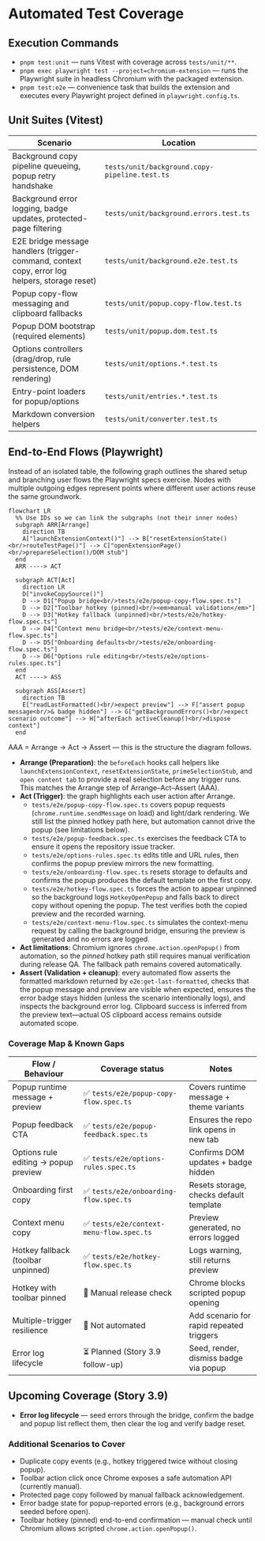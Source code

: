 # Automated Test Coverage

## Execution Commands

- `pnpm test:unit` — runs Vitest with coverage across `tests/unit/**`.
- `pnpm exec playwright test --project=chromium-extension` — runs the Playwright suite in headless Chromium with the packaged extension.
- `pnpm test:e2e` — convenience task that builds the extension and executes every Playwright project defined in `playwright.config.ts`.

## Unit Suites (Vitest)

| Scenario                                                                                      | Location                                      |
| --------------------------------------------------------------------------------------------- | --------------------------------------------- |
| Background copy pipeline queueing, popup retry handshake                                      | `tests/unit/background.copy-pipeline.test.ts` |
| Background error logging, badge updates, protected-page filtering                             | `tests/unit/background.errors.test.ts`        |
| E2E bridge message handlers (trigger-command, context copy, error log helpers, storage reset) | `tests/unit/background.e2e.test.ts`           |
| Popup copy-flow messaging and clipboard fallbacks                                             | `tests/unit/popup.copy-flow.test.ts`          |
| Popup DOM bootstrap (required elements)                                                       | `tests/unit/popup.dom.test.ts`                |
| Options controllers (drag/drop, rule persistence, DOM rendering)                              | `tests/unit/options.*.test.ts`                |
| Entry-point loaders for popup/options                                                         | `tests/unit/entries.*.test.ts`                |
| Markdown conversion helpers                                                                   | `tests/unit/converter.test.ts`                |

## End-to-End Flows (Playwright)

Instead of an isolated table, the following graph outlines the shared setup and branching user flows the Playwright specs exercise. Nodes with multiple outgoing edges represent points where different user actions reuse the same groundwork.

```mermaid
flowchart LR
  %% Use IDs so we can link the subgraphs (not their inner nodes)
  subgraph ARR[Arrange]
    direction TB
    A["launchExtensionContext()"] --> B["resetExtensionState()<br/>routeTestPage()"] --> C["openExtensionPage()<br/>prepareSelection()/DOM stub"]
  end
  ARR ----> ACT

  subgraph ACT[Act]
    direction LR
    D["invokeCopySource()"]
    D --> D1["Popup bridge<br/>tests/e2e/popup-copy-flow.spec.ts"]
    D --> D2["Toolbar hotkey (pinned)<br/><em>manual validation</em>"]
    D --> D3["Hotkey fallback (unpinned)<br/>tests/e2e/hotkey-flow.spec.ts"]
    D --> D4["Context menu bridge<br/>tests/e2e/context-menu-flow.spec.ts"]
    D --> D5["Onboarding defaults<br/>tests/e2e/onboarding-flow.spec.ts"]
    D --> D6["Options rule editing<br/>tests/e2e/options-rules.spec.ts"]
  end
  ACT ----> ASS

  subgraph ASS[Assert]
    direction TB
    E["readLastFormatted()<br/>expect preview"] --> F["assert popup message<br/>& badge hidden"] --> G["getBackgroundErrors()<br/>expect scenario outcome"] --> H["afterEach activeCleanup()<br/>dispose context"]
  end

```

AAA = Arrange → Act → Assert — this is the structure the diagram follows.

- **Arrange (Preparation)**: the `beforeEach` hooks call helpers like `launchExtensionContext`, `resetExtensionState`, `primeSelectionStub`, and `open content tab` to provide a real selection before any trigger runs. This matches the Arrange step of Arrange–Act–Assert (AAA).
- **Act (Trigger)**: the graph highlights each user action after Arrange.
  - `tests/e2e/popup-copy-flow.spec.ts` covers popup requests (`chrome.runtime.sendMessage` on load) and light/dark rendering. We still list the pinned hotkey path here, but automation cannot drive the popup (see limitations below).
  - `tests/e2e/popup-feedback.spec.ts` exercises the feedback CTA to ensure it opens the repository issue tracker.
  - `tests/e2e/options-rules.spec.ts` edits title and URL rules, then confirms the popup preview mirrors the new formatting.
  - `tests/e2e/onboarding-flow.spec.ts` resets storage to defaults and confirms the popup produces the default template on the first copy.
  - `tests/e2e/hotkey-flow.spec.ts` forces the action to appear unpinned so the background logs `HotkeyOpenPopup` and falls back to direct copy without opening the popup. The test verifies both the copied preview and the recorded warning.
  - `tests/e2e/context-menu-flow.spec.ts` simulates the context-menu request by calling the background bridge, ensuring the preview is generated and no errors are logged.
- **Act limitations**: Chromium ignores `chrome.action.openPopup()` from automation, so the _pinned_ hotkey path still requires manual verification during release QA. The fallback path remains covered automatically.
- **Assert (Validation + cleanup)**: every automated flow asserts the formatted markdown returned by `e2e:get-last-formatted`, checks that the popup message and preview are visible when expected, ensures the error badge stays hidden (unless the scenario intentionally logs), and inspects the background error log. Clipboard success is inferred from the preview text—actual OS clipboard access remains outside automated scope.

### Coverage Map & Known Gaps

| Flow / Behaviour                      | Coverage status                         | Notes |
| ------------------------------------- | --------------------------------------- | ----- |
| Popup runtime message + preview       | ✅ `tests/e2e/popup-copy-flow.spec.ts`   | Covers runtime message + theme variants |
| Popup feedback CTA                    | ✅ `tests/e2e/popup-feedback.spec.ts`    | Ensures the repo link opens in new tab |
| Options rule editing -> popup preview | ✅ `tests/e2e/options-rules.spec.ts`     | Confirms DOM updates + badge hidden |
| Onboarding first copy                 | ✅ `tests/e2e/onboarding-flow.spec.ts`   | Resets storage, checks default template |
| Context menu copy                     | ✅ `tests/e2e/context-menu-flow.spec.ts` | Preview generated, no errors logged |
| Hotkey fallback (toolbar unpinned)    | ✅ `tests/e2e/hotkey-flow.spec.ts`       | Logs warning, still returns preview |
| Hotkey with toolbar pinned            | 🔶 Manual release check                  | Chrome blocks scripted popup opening |
| Multiple-trigger resilience           | 🔁 Not automated                         | Add scenario for rapid repeated triggers |
| Error log lifecycle                   | ⏳ Planned (Story 3.9 follow-up)         | Seed, render, dismiss badge via popup |

## Upcoming Coverage (Story 3.9)

- **Error log lifecycle** — seed errors through the bridge, confirm the badge and popup list reflect them, then clear the log and verify badge reset.

### Additional Scenarios to Cover

- Duplicate copy events (e.g., hotkey triggered twice without closing popup).
- Toolbar action click once Chrome exposes a safe automation API (currently manual).
- Protected page copy followed by manual fallback acknowledgement.
- Error badge state for popup-reported errors (e.g., background errors seeded before open).
- Toolbar hotkey (pinned) end-to-end confirmation — manual check until Chromium allows scripted `chrome.action.openPopup()`.
